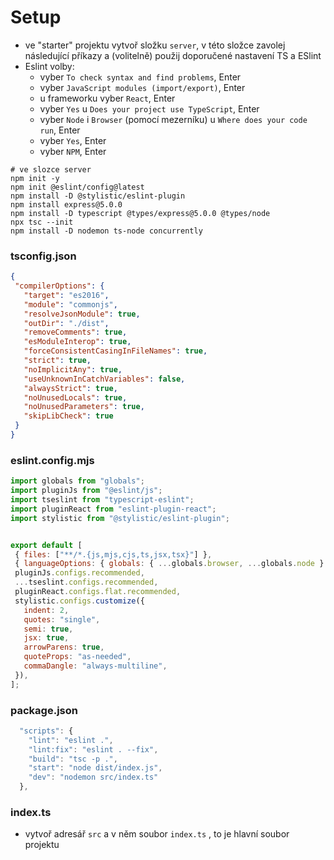  
# Setup
- ve "starter" projektu vytvoř složku `server`, v této složce zavolej následující příkazy a (volitelně) použij doporučené nastavení TS a ESlint
- Eslint volby:
  - vyber `To check syntax and find problems`, Enter
  - vyber `JavaScript modules (import/export)`, Enter
  - u frameworku vyber `React`, Enter
  - vyber `Yes` u `Does your project use TypeScript`, Enter
  - vyber `Node` i `Browser` (pomocí mezerníku) u `Where does your code run`, Enter
  - vyber `Yes`, Enter
  - vyber `NPM`, Enter

```shell
# ve slozce server
npm init -y
npm init @eslint/config@latest
npm install -D @stylistic/eslint-plugin
npm install express@5.0.0
npm install -D typescript @types/express@5.0.0 @types/node
npx tsc --init
npm install -D nodemon ts-node concurrently

```

### tsconfig.json
```json
{
 "compilerOptions": {
   "target": "es2016",
   "module": "commonjs",
   "resolveJsonModule": true,
   "outDir": "./dist",
   "removeComments": true,
   "esModuleInterop": true,
   "forceConsistentCasingInFileNames": true,
   "strict": true,
   "noImplicitAny": true,
   "useUnknownInCatchVariables": false,
   "alwaysStrict": true,
   "noUnusedLocals": true,
   "noUnusedParameters": true,
   "skipLibCheck": true
 }
}

```

### eslint.config.mjs
```js
import globals from "globals";
import pluginJs from "@eslint/js";
import tseslint from "typescript-eslint";
import pluginReact from "eslint-plugin-react";
import stylistic from "@stylistic/eslint-plugin";


export default [
 { files: ["**/*.{js,mjs,cjs,ts,jsx,tsx}"] },
 { languageOptions: { globals: { ...globals.browser, ...globals.node } } },
 pluginJs.configs.recommended,
 ...tseslint.configs.recommended,
 pluginReact.configs.flat.recommended,
 stylistic.configs.customize({
   indent: 2,
   quotes: "single",
   semi: true,
   jsx: true,
   arrowParens: true,
   quoteProps: "as-needed",
   commaDangle: "always-multiline",
 }),
];
```

### package.json
```js
  "scripts": {
    "lint": "eslint .",
    "lint:fix": "eslint . --fix",
    "build": "tsc -p .",
    "start": "node dist/index.js",
    "dev": "nodemon src/index.ts"
  },
```

### index.ts
- vytvoř adresář `src` a v něm soubor `index.ts` , to je hlavní soubor projektu
